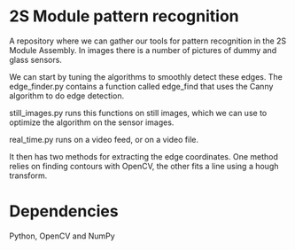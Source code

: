 # 2S Module pattern recognition 

A repository where we can gather our tools for pattern recognition in the 2S Module Assembly.
In images there is a number of pictures of dummy and glass sensors.

We can start by tuning the algorithms to smoothly detect these edges.
The edge_finder.py contains a function called edge_find that uses the Canny algorithm to do edge detection.

still_images.py runs this functions on still images, which we can use to optimize the algorithm on the sensor images.

real_time.py runs on a video feed, or on a video file.

It then has two methods for extracting the edge coordinates. One method relies on finding contours with OpenCV, the other fits a line using a hough transform.

# Dependencies
Python, OpenCV and NumPy
